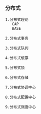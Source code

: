 ### 分布式
   
    1.分布式理论
       CAP
       BASE
       
    2.分布式事务
        
    3.分布式队列 
        
    4.分布式缓存
        
    5.分布式锁
        
    6.分布式存储
        
    7.分布式协调中心
        
    8.分布式配置中心
        
    9.分布式调度中心
